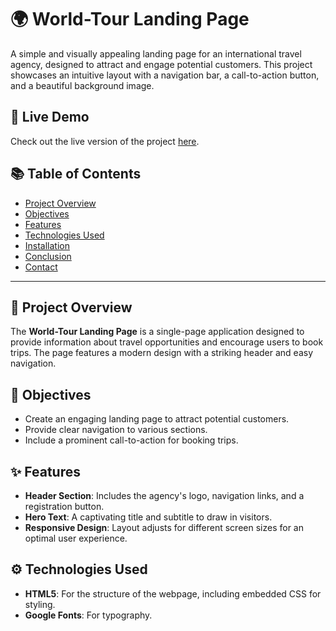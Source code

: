 # 🌍 World-Tour Landing Page

A simple and visually appealing landing page for an international travel agency, designed to attract and engage potential customers. This project showcases an intuitive layout with a navigation bar, a call-to-action button, and a beautiful background image.

## 🚀 Live Demo

Check out the live version of the project [here](https://aviksen116.github.io/LandingPage/).

## 📚 Table of Contents

- [Project Overview](#project-overview)
- [Objectives](#objectives)
- [Features](#features)
- [Technologies Used](#technologies-used)
- [Installation](#installation)
- [Conclusion](#conclusion)
- [Contact](#contact)

---

## 📖 Project Overview

The **World-Tour Landing Page** is a single-page application designed to provide information about travel opportunities and encourage users to book trips. The page features a modern design with a striking header and easy navigation.

## 🎯 Objectives

- Create an engaging landing page to attract potential customers.
- Provide clear navigation to various sections.
- Include a prominent call-to-action for booking trips.

## ✨ Features

- **Header Section**: Includes the agency's logo, navigation links, and a registration button.
- **Hero Text**: A captivating title and subtitle to draw in visitors.
- **Responsive Design**: Layout adjusts for different screen sizes for an optimal user experience.

## ⚙️ Technologies Used

- **HTML5**: For the structure of the webpage, including embedded CSS for styling.
- **Google Fonts**: For typography.


